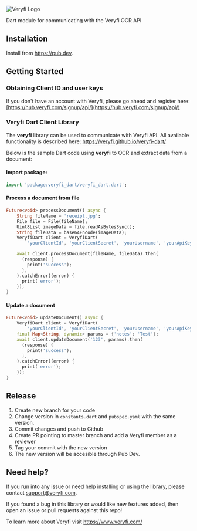 ![Veryfi Logo](https://cdn.veryfi.com/logos/veryfi-logo-wide-github.png)

Dart module for communicating with the Veryfi OCR API

## Installation
Install from https://pub.dev.

## Getting Started

### Obtaining Client ID and user keys
If you don't have an account with Veryfi, please go ahead and register here: [https://hub.veryfi.com/signup/api/](https://hub.veryfi.com/signup/api/)

### Veryfi Dart Client Library
The **veryfi** library can be used to communicate with Veryfi API. All available functionality is described here: https://veryfi.github.io/veryfi-dart/

Below is the sample Dart code using **veryfi** to OCR and extract data from a document:

#### Import package:
```dart
import 'package:veryfi_dart/veryfi_dart.dart';
```

#### Process a document from file
```dart
Future<void> processDocument() async {
    String fileName = 'receipt.jpg';
    File file = File(fileName);
    Uint8List imageData = file.readAsBytesSync();
    String fileData = base64Encode(imageData);
    VeryfiDart client = VeryfiDart(
        'yourClientId', 'yourClientSecret', 'yourUsername', 'yourApiKey');

    await client.processDocument(fileName, fileData).then(
      (response) {
        print('success');
      },
    ).catchError((error) {
      print('error');
    });
}
```

#### Update a document
```dart
Future<void> updateDocument() async {
    VeryfiDart client = VeryfiDart(
        'yourClientId', 'yourClientSecret', 'yourUsername', 'yourApiKey');
    final Map<String, dynamic> params = {'notes': 'Test'};
    await client.updateDocument('123', params).then(
      (response) {
        print('success');
      },
    ).catchError((error) {
      print('error');
    });
}
```

## Release
1. Create new branch for your code
2. Change version in `constants.dart` and `pubspec.yaml` with the same version.
3. Commit changes and push to Github
4. Create PR pointing to master branch and add a Veryfi member as a reviewer
5. Tag your commit with the new version
6. The new version will be accesible through Pub Dev.

## Need help?
If you run into any issue or need help installing or using the library, please contact support@veryfi.com.

If you found a bug in this library or would like new features added, then open an issue or pull requests against this repo!

To learn more about Veryfi visit https://www.veryfi.com/